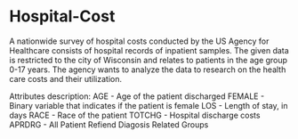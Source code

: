 # Hospital-Cost

A nationwide survey of hospital costs conducted by the US Agency for Healthcare consists of hospital
records of inpatient samples. The given data is restricted to the city of Wisconsin and relates to patients in
the age group 0-17 years. The agency wants to analyze the data to research on the health care costs and
their utilization.

Attributes description:
AGE     - Age of the patient discharged
FEMALE  - Binary variable that indicates if the patient is female
LOS     - Length of stay, in days
RACE    - Race of the patient
TOTCHG  - Hospital discharge costs
APRDRG  - All Patient Refiend Diagosis Related Groups
